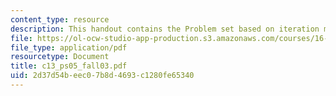 ```yaml
---
content_type: resource
description: This handout contains the Problem set based on iteration method.
file: https://ol-ocw-studio-app-production.s3.amazonaws.com/courses/16-01-unified-engineering-i-ii-iii-iv-fall-2005-spring-2006/2d37d54beec07b8d4693c1280fe65340_c13_ps05_fall03.pdf
file_type: application/pdf
resourcetype: Document
title: c13_ps05_fall03.pdf
uid: 2d37d54b-eec0-7b8d-4693-c1280fe65340
---
```

